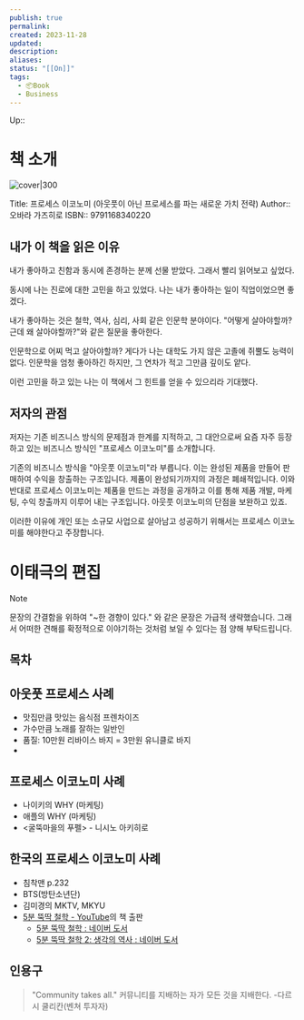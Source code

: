 ```yaml
---
publish: true
permalink: 
created: 2023-11-28
updated: 
description: 
aliases: 
status: "[[On]]"
tags:
  - 📦Book
  - Business
---
```

Up:: 

# 책 소개
![cover|300](https://shopping-phinf.pstatic.net/main_3246668/32466689722.20230313183439.jpg)

Title: 프로세스 이코노미 (아웃풋이 아닌 프로세스를 파는 새로운 가치 전략)
Author:: 오바라 가즈히로
ISBN:: 9791168340220

## 내가 이 책을 읽은 이유
내가 좋아하고 친함과 동시에 존경하는 분께 선물 받았다. 
그래서 빨리 읽어보고 싶었다. 

동시에 나는 진로에 대한 고민을 하고 있었다. 
나는 내가 좋아하는 일이 직업이었으면 좋겠다. 

내가 좋아하는 것은 철학, 역사, 심리, 사회 같은 인문학 분야이다.
 "어떻게 살아야할까? 근데 왜 살아야할까?"와 같은 질문을 좋아한다. 

인문학으로 어찌 먹고 살아야할까?
게다가 나는 대학도 가지 않은 고졸에 쥐뿔도 능력이 없다. 
인문학을 엄청 좋아하긴 하지만, 그 연차가 적고 그만큼 깊이도 얕다. 

이런 고민을 하고 있는 나는 이 책에서 그 힌트를 얻을 수 있으리라 기대했다. 

## 저자의 관점
저자는 기존 비즈니스 방식의 문제점과 한계를 지적하고, 그 대안으로써 요즘 자주 등장하고 있는 비즈니스 방식인 "프로세스 이코노미"를 소개합니다.

기존의 비즈니스 방식을 "아웃풋 이코노미"라 부릅니다. 이는 완성된 제품을 만들어 판매하여 수익을 창출하는 구조입니다. 제품이 완성되기까지의 과정은 폐쇄적입니다. 이와 반대로 프로세스 이코노미는 제품을 만드는 과정을 공개하고 이를 통해 제품 개발, 마케팅, 수익 창출까지 이루어 내는 구조입니다.  아웃풋 이코노미의 단점을 보완하고 있죠.

이러한 이유에 개인 또는 소규모 사업으로 살아남고 성공하기 위해서는 프로세스 이코노미를 해야한다고 주장합니다. 

# 이태극의 편집

>[!Note] 
>문장의 간결함을 위하여 "~한 경향이 있다." 와 같은 문장은 가급적 생략했습니다. 
>그래서 어떠한 견해를 확정적으로 이야기하는 것처럼 보일 수 있다는 점 양해 부탁드립니다. 

## 목차

## 아웃풋 프로세스 사례
- 맛집만큼 맛있는 음식점 프렌차이즈
- 가수만큼 노래를 잘하는 일반인
- 품질: 10만원 리바이스 바지 = 3만원 유니클로 바지
- 

## 프로세스 이코노미 사례
- 나이키의 WHY (마케팅)
- 애플의 WHY (마케팅)
- <굴뚝마을의 푸펠> - 니시노 아키히로

## 한국의 프로세스 이코노미 사례
- 침착맨  p.232
- BTS(방탄소년단) 
- 김미경의 MKTV, MKYU
- [5분 뚝딱 철학 - YouTube](https://www.youtube.com/@5philosophy)의 책 출판
	- [5분 뚝딱 철학 : 네이버 도서](https://search.shopping.naver.com/book/catalog/32473737018?cat_id=50005782&frm=PBOKPRO&query=5%EB%B6%84+%EB%9A%9D%EB%94%B1+%EC%B2%A0%ED%95%99&NaPm=ct%3Dlpid13o0%7Cci%3D802254875c44c98a49706c55c6914d06ee615451%7Ctr%3Dboknx%7Csn%3D95694%7Chk%3D726da0b6db9fb917632bcd0b8375365752caad7a)
	- [5분 뚝딱 철학 2: 생각의 역사 : 네이버 도서](https://search.shopping.naver.com/book/catalog/32442155892?NaPm=ct%3Dlpid1bds%7Cci%3Dde23640f60747ffa447bbd10cf4e4911502ec188%7Ctr%3Dboksl1%7Csn%3D95694%7Chk%3D7f63b311dc9b41a18f74e10de7b6118ffccd3b8e)

## 인용구
>"Community takes all."
>커뮤니티를 지배하는 자가 모든 것을 지배한다.
>\-다르시 쿨리칸(벤쳐 투자자)